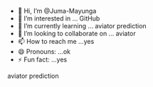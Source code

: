 - 👋 Hi, I’m @Juma-Mayunga
- 👀 I’m interested in ... GitHub
- 🌱 I’m currently learning ... aviator prediction
- 💞️ I’m looking to collaborate on ... aviator
- 📫 How to reach me ...yes
- 😄 Pronouns: ...ok
- ⚡ Fun fact: ...yes

<!---
Juma-Mayunga/Juma-Mayunga is a ✨ special ✨ repository because its `README.md` (this file) appears on your GitHub profile.
You can click the Preview link to take a look at your changes.
--->
aviator prediction
